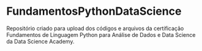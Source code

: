 # FundamentosPythonDataScience
Repositório criado para upload dos códigos e arquivos da certificação Fundamentos de Linguagem Python para Análise de Dados e Data Science da Data Science Academy.
